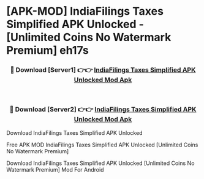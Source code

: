 # [APK-MOD] IndiaFilings  Taxes Simplified APK Unlocked - [Unlimited Coins No Watermark Premium] eh17s



<div align="center">
<h3>🔴 Download [Server1] 👉👉 <a href="https://momento.my/?title=IndiaFilings__Taxes_Simplified_APK_Unlocked">IndiaFilings  Taxes Simplified APK Unlocked Mod Apk</a></h3><br>

<h3>🔴 Download [Server2] 👉👉 <a href="https://momento.my/?title=IndiaFilings__Taxes_Simplified_APK_Unlocked">IndiaFilings  Taxes Simplified APK Unlocked Mod Apk</a></h3>
</div>



Download IndiaFilings  Taxes Simplified APK Unlocked 

Free APK MOD IndiaFilings  Taxes Simplified APK Unlocked [Unlimited Coins No Watermark Premium]

Download IndiaFilings  Taxes Simplified APK Unlocked [Unlimited Coins No Watermark Premium] Mod For Android
